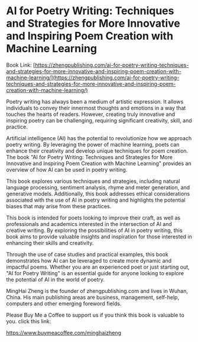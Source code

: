 # AI for Poetry Writing: Techniques and Strategies for More Innovative and Inspiring Poem Creation with Machine Learning

Book Link: [https://zhengpublishing.com/ai-for-poetry-writing-techniques-and-strategies-for-more-innovative-and-inspiring-poem-creation-with-machine-learning/](https://zhengpublishing.com/ai-for-poetry-writing-techniques-and-strategies-for-more-innovative-and-inspiring-poem-creation-with-machine-learning/)

Poetry writing has always been a medium of artistic expression. It allows individuals to convey their innermost thoughts and emotions in a way that touches the hearts of readers. However, creating truly innovative and inspiring poetry can be challenging, requiring significant creativity, skill, and practice.

Artificial intelligence (AI) has the potential to revolutionize how we approach poetry writing. By leveraging the power of machine learning, poets can enhance their creativity and develop unique techniques for poem creation. The book "AI for Poetry Writing: Techniques and Strategies for More Innovative and Inspiring Poem Creation with Machine Learning" provides an overview of how AI can be used in poetry writing.

This book explores various techniques and strategies, including natural language processing, sentiment analysis, rhyme and meter generation, and generative models. Additionally, this book addresses ethical considerations associated with the use of AI in poetry writing and highlights the potential biases that may arise from these practices.

This book is intended for poets looking to improve their craft, as well as professionals and academics interested in the intersection of AI and creative writing. By exploring the possibilities of AI in poetry writing, this book aims to provide valuable insights and inspiration for those interested in enhancing their skills and creativity.

Through the use of case studies and practical examples, this book demonstrates how AI can be leveraged to create more dynamic and impactful poems. Whether you are an experienced poet or just starting out, "AI for Poetry Writing" is an essential guide for anyone looking to explore the potential of AI in the world of poetry.

MingHai Zheng is the founder of zhengpublishing.com and lives in Wuhan, China. His main publishing areas are business, management, self-help, computers and other emerging foreword fields.

Please Buy Me a Coffee to support us if you think this book is valuable to you. click this link:

https://www.buymeacoffee.com/minghaizheng
